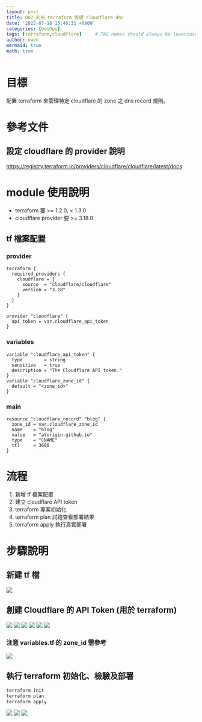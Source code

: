 ```yaml
---
layout: post
title: 002_利用 terraform 管理 cloudflare dns
date: '2022-07-18 15:46:31 +0800'
categories: [DevOps]
tags: [terraform,cloudflare]     # TAG names should always be lowercase
author: owen
mermaid: true
math: true
---
```

# 目標
配置 terraform 來管理特定 cloudflare 的 zone 之 dns record 規則。

# 參考文件

## 設定 cloudflare 的 provider 說明
https://registry.terraform.io/providers/cloudflare/cloudflare/latest/docs

# module 使用說明
- terraform 要 >= 1.2.0, < 1.3.0
- cloudflare provider 要 >= 3.18.0

## tf 檔案配置

### provider
```hcl
terraform {
  required_providers {
    cloudflare = {
      source  = "cloudflare/cloudflare"
      version = "3.18"
    }
  }
}

provider "cloudflare" {
  api_token = var.cloudflare_api_token
}
```

### variables
```hcl
variable "cloudflare_api_token" {
  type        = string
  sensitive   = true
  description = "The Cloudflare API token."
}
variable "cloudflare_zone_id" {
  default = "<zone_id>"
}
```

### main
```hcl
resource "cloudflare_record" "blog" {
  zone_id = var.cloudflare_zone_id
  name    = "blog"
  value   = "atorigin.github.io"
  type    = "CNAME"
  ttl     = 3600
}
```

# 流程
1. 新增 tf 檔案配置
2. 建立 cloudflare API token
3. terraform 專案初始化
4. terraform plan 試跑查看部署結果
5. terraform apply 執行真實部署

# 步驟說明

## 新建 tf 檔
![](/commons/image/20220718/01-tf_file_setup.png)

## 創建 Cloudflare 的 API Token (用於 terraform)
![](/commons/image/20220718/02-cloudflare_create_token_1.png)
![](/commons/image/20220718/02-cloudflare_create_token_2.png)
![](/commons/image/20220718/02-cloudflare_create_token_3.png)
![](/commons/image/20220718/02-cloudflare_create_token_4.png)
![](/commons/image/20220718/02-cloudflare_create_token_5.png)
![](/commons/image/20220718/02-cloudflare_create_token_6.png)

### 注意 variables.tf 的 zone_id 需參考
![](/commons/image/20220718/02-cloudflare_create_zoneid_1.png)

## 執行 terraform 初始化、檢驗及部署
```bash
terraform init
terraform plan
terraform apply
```
![](/commons/image/20220718/03_terraform_command_1.png)
![](/commons/image/20220718/03_terraform_command_2.png)
![](/commons/image/20220718/03_terraform_command_3.png)